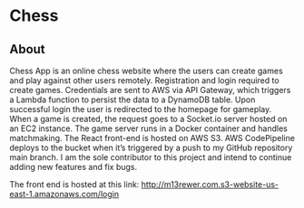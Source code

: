 # Chess

## About

Chess App is an online chess website where the users can create games
and play against other users remotely. Registration and login required to create games.
Credentials are sent to AWS via API Gateway, which triggers a Lambda function to persist the
data to a DynamoDB table. Upon successful login the user is redirected to the homepage for
gameplay. When a game is created, the request goes to a Socket.io server hosted on an EC2
instance. The game server runs in a Docker container and handles matchmaking. The React
front-end is hosted on AWS S3. AWS CodePipeline deploys to the bucket when it’s triggered by a
push to my GitHub repository main branch. I am the sole contributor to this project and intend to
continue adding new features and fix bugs.

The front end is hosted at this link: http://m13rewer.com.s3-website-us-east-1.amazonaws.com/login

